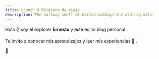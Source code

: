 ```yaml
---
title: Launch X Bitácora de viaje
description: The hallway smelt of boiled cabbage and old rag mats.
---
```


Hola ✌️  soy el explorer **Ernesto** y este es mi blog personal .

Te invito a conocer mis aprendizajes y leer mis experiencias :wolf: .





🚀
